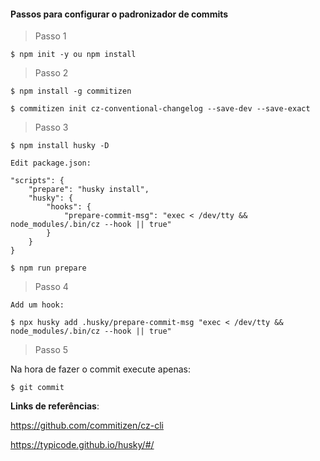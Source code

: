 #### Passos para configurar o padronizador de commits

> Passo 1

```
$ npm init -y ou npm install
```

> Passo 2

```
$ npm install -g commitizen

$ commitizen init cz-conventional-changelog --save-dev --save-exact
```

> Passo 3
```
$ npm install husky -D

Edit package.json:

"scripts": {
    "prepare": "husky install",
    "husky": {
        "hooks": {
            "prepare-commit-msg": "exec < /dev/tty && node_modules/.bin/cz --hook || true"
        }
    }
}

$ npm run prepare
```

> Passo 4

```
Add um hook:

$ npx husky add .husky/prepare-commit-msg "exec < /dev/tty && node_modules/.bin/cz --hook || true"
```

> Passo 5

Na hora de fazer o commit execute apenas:

```
$ git commit
```


**Links de referências**:

https://github.com/commitizen/cz-cli

https://typicode.github.io/husky/#/